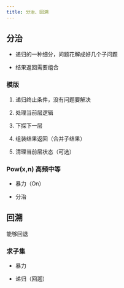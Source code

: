 ```yaml
---
title: 分治、回溯
---
```


## 分治

- 递归的一种细分，问题花解成好几个子问题

- 结果返回需要组合

### 模版

1. 递归终止条件，没有问题要解决

2. 处理当前层逻辑

3. 下探下一层

4. 组装结果返回（合并子结果）

5. 清理当前层状态（可选）

### Pow(x,n) 高频中等

- 暴力（On）



- 分治






## 回溯 

能够回退





### 求子集


- 暴力

- 递归（回遡）
